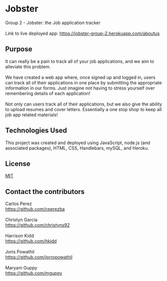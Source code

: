 # Jobster
Group 2 - Jobster: the Job application tracker<br><br>
Link to live deployed app: https://jobster-group-2.herokuapp.com/aboutus

## Purpose
It can really be a pain to track all of your job applications, and we aim to alleviate this problem.  <br><br>
We have created a web app where, once signed up and logged in, users can track all of their applications in one place by submitting the appropriate information in our forms.  Just imagine not having to stress yourself over remembering details of each application!
<br><br>
Not only can users track all of their applications, but we also give the ability to upload resumes and cover letters.  Essentially a one stop shop to keep all job app related materials! 
<br>

## Technologies Used
This project was created and deployed using JavaScript, node.js (and associated packages), HTML, CSS, Handlebars, mySQL, and Heroku. 

## License
[MIT](https://choosealicense.com/licenses/mit/)
<br>

## Contact the contributors
Carlos Perez <br>
https://github.com/cperezba
<br><br>
Christyn Garcia <br>
https://github.com/christyns92
<br><br>
Harrison Kidd <br>
https://github.com/hkidd
<br><br>
Joris Powathil <br>
https://github.com/jorropowathil
<br><br>
Maryam Guppy <br>
https://github.com/mguppy 